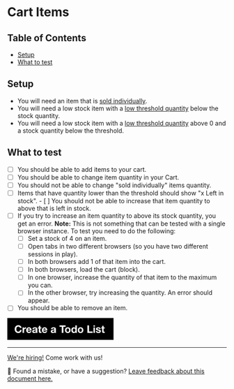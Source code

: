 # Cart Items <!-- omit in toc -->

## Table of Contents <!-- omit in toc -->

- [Setup](#setup)
- [What to test](#what-to-test)

## Setup

-   You will need an item that is [sold individually](https://docs.woocommerce.com/wp-content/uploads/2016/06/disable-stock-mgmt.png).
-   You will need a low stock item with a [low threshold quantity](https://docs.woocommerce.com/wp-content/uploads/2016/06/simpleproduct-inventory.png) below the stock quantity.
-   You will need a low stock item with a [low threshold quantity](https://docs.woocommerce.com/wp-content/uploads/2016/06/simpleproduct-inventory.png) above 0 and a stock quantity below the threshold.

## What to test

-   [ ] You should be able to add items to your cart.
-   [ ] You should be able to change item quantity in your Cart.
-   [ ] You should not be able to change "sold individually" items quantity.
-   [ ] Items that have quantity lower than the threshold should show "x Left in stock". - [ ] You should not be able to increase that item quantity to above that is left in stock.
-   [ ] If you try to increase an item quantity to above its stock quantity, you get an error. **Note:** This is not something that can be tested with a single browser instance. To test you need to do the following:
    -   [ ] Set a stock of 4 on an item.
    -   [ ] Open tabs in two different browsers (so you have two different sessions in play).
    -   [ ] In both browsers add 1 of that item into the cart.
    -   [ ] In both browsers, load the cart (block).
    -   [ ] In one browser, increase the quantity of that item to the maximum you can.
    -   [ ] In the other browser, try increasing the quantity. An error should appear.
-   [ ] You should be able to remove an item.

[![Create Todo list](https://raw.githubusercontent.com/senadir/todo-my-markdown/master/public/github-button.svg?sanitize=true)](https://git-todo.netlify.app/create)

<!-- FEEDBACK -->

---

[We're hiring!](https://woocommerce.com/careers/) Come work with us!

🐞 Found a mistake, or have a suggestion? [Leave feedback about this document here.](https://github.com/woocommerce/woocommerce-gutenberg-products-block/issues/new?assignees=&labels=type%3A+documentation&template=--doc-feedback.md&title=Feedback%20on%20./docs/testing/cart-checkout/items.md)

<!-- /FEEDBACK -->
